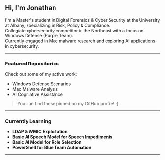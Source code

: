 <!-- GitHub Profile README for Jonathan -->

##  Hi, I'm Jonathan

 I'm a Master's student in Digital Forensics & Cyber Security at the University at Albany, specializing in Risk, Policy & Compliance.  
 Collegiate cybersecurity competitor in the Northeast with a focus on Windows Defense (Purple Team).  
 Currently engaged in Mac malware research and exploring AI applications in cybersecurity.

---

###  Featured Repositories

Check out some of my active work:
-  Windows Defense Scenarios
-  Mac Malware Analysis
-  AI Cogniative Assistance

> You can find these pinned on my GitHub profile! :)

---

###  Currently Learning

-  **LDAP & WMIC Exploitation**  
-  **Basic AI Speech Model for Speech Impediments**
-  **Basic AI Model for Role Selection**
-  **PowerShell for Blue Team Automation**

---

<!-- Optional: Add contact links here when you're ready -->
<!--
###  Connect with Me
- [LinkedIn](#)
- [Email](mailto:your@email.com)
-->
